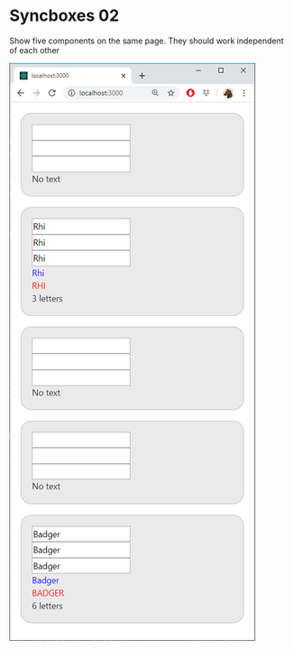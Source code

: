 # Syncboxes 02

Show five components on the same page. They should work independent of each other

![](images/20.png)